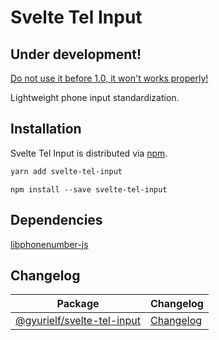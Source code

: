 # Svelte Tel Input

## Under development!

<ins>Do not use it before 1.0, it won't works properly!</ins>

Lightweight phone input standardization.

## Installation

Svelte Tel Input is distributed via [npm](https://www.npmjs.com/package/svelte-tel-input).

```sh
yarn add svelte-tel-input
```

```
npm install --save svelte-tel-input
```

## Dependencies

[libphonenumber-js](https://gitlab.com/catamphetamine/libphonenumber-js)

## Changelog

| Package                        | Changelog                 |
| ------------------------------ | ------------------------- |
| [@gyurielf/svelte-tel-input]() | [Changelog](CHANGELOG.md) |
